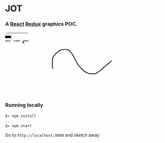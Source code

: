 # JOT
### A [React](https://facebook.github.io/react/) [Redux](http://redux.js.org/) graphics POC.

![screenshot](assets/images/README.gif "screenshot")

### Running locally
```
$> npm install
...
$> npm start
```

Go to `http://localhost:8080` and sketch away
